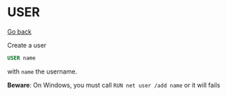# USER

[Go back](..#most-used-instructions)

Create a user

```dockerfile
USER name
```

with ``name`` the username.

**Beware**: On Windows, you must call
``RUN net user /add name`` or it will
fails